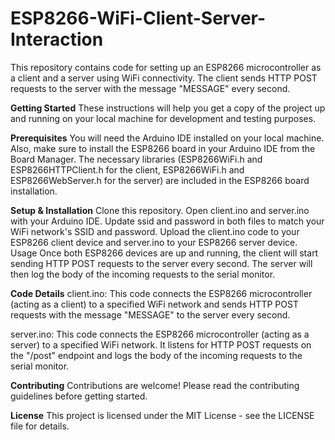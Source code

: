 # ESP8266-WiFi-Client-Server-Interaction
This repository contains code for setting up an ESP8266 microcontroller as a client and a server using WiFi connectivity. The client sends HTTP POST requests to the server with the message "MESSAGE" every second.

**Getting Started**
These instructions will help you get a copy of the project up and running on your local machine for development and testing purposes.

**Prerequisites**
You will need the Arduino IDE installed on your local machine. Also, make sure to install the ESP8266 board in your Arduino IDE from the Board Manager. The necessary libraries (ESP8266WiFi.h and ESP8266HTTPClient.h for the client, ESP8266WiFi.h and ESP8266WebServer.h for the server) are included in the ESP8266 board installation.

**Setup & Installation**
Clone this repository.
Open client.ino and server.ino with your Arduino IDE.
Update ssid and password in both files to match your WiFi network's SSID and password.
Upload the client.ino code to your ESP8266 client device and server.ino to your ESP8266 server device.
Usage
Once both ESP8266 devices are up and running, the client will start sending HTTP POST requests to the server every second. The server will then log the body of the incoming requests to the serial monitor.

**Code Details**
client.ino: This code connects the ESP8266 microcontroller (acting as a client) to a specified WiFi network and sends HTTP POST requests with the message "MESSAGE" to the server every second.

server.ino: This code connects the ESP8266 microcontroller (acting as a server) to a specified WiFi network. It listens for HTTP POST requests on the "/post" endpoint and logs the body of the incoming requests to the serial monitor.

**Contributing**
Contributions are welcome! Please read the contributing guidelines before getting started.

**License**
This project is licensed under the MIT License - see the LICENSE file for details.
